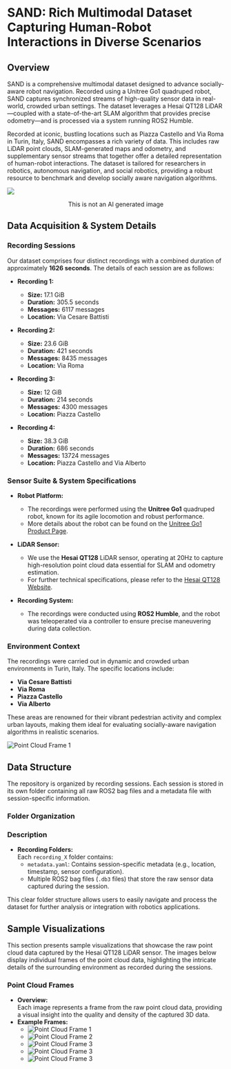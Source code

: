 # SAND: Rich Multimodal Dataset Capturing Human-Robot Interactions in Diverse Scenarios

## Overview

SAND is a comprehensive multimodal dataset designed to advance socially-aware robot navigation. Recorded using a Unitree Go1 quadruped robot, SAND captures synchronized streams of high-quality sensor data in real-world, crowded urban settings. The dataset leverages a Hesai QT128 LiDAR—coupled with a state-of-the-art SLAM algorithm that provides precise odometry—and is processed via a system running ROS2 Humble.

Recorded at iconic, bustling locations such as Piazza Castello and Via Roma in Turin, Italy, SAND encompasses a rich variety of data. This includes raw LiDAR point clouds, SLAM-generated maps and odometry, and supplementary sensor streams that together offer a detailed representation of human-robot interactions. The dataset is tailored for researchers in robotics, autonomous navigation, and social robotics, providing a robust resource to benchmark and develop socially aware navigation algorithms.

![](./images/7.jpeg)

<p align="center">
  This is not an AI generated image
</p>


## Data Acquisition & System Details 

### Recording Sessions
Our dataset comprises four distinct recordings with a combined duration of approximately **1626 seconds**. The details of each session are as follows:

- **Recording 1:**
  - **Size:** 17.1 GiB
  - **Duration:** 305.5 seconds
  - **Messages:** 6117 messages
  - **Location:** Via Cesare Battisti

- **Recording 2:**
  - **Size:** 23.6 GiB
  - **Duration:** 421 seconds
  - **Messages:** 8435 messages
  - **Location:** Via Roma

- **Recording 3:**
  - **Size:** 12 GiB
  - **Duration:** 214 seconds
  - **Messages:** 4300 messages
  - **Location:** Piazza Castello

- **Recording 4:**
  - **Size:** 38.3 GiB
  - **Duration:** 686 seconds
  - **Messages:** 13724 messages
  - **Location:** Piazza Castello and Via Alberto

### Sensor Suite & System Specifications

- **Robot Platform:**
  - The recordings were performed using the **Unitree Go1** quadruped robot, known for its agile locomotion and robust performance.
  - More details about the robot can be found on the [Unitree Go1 Product Page](https://shop.unitree.com/products/unitreeyushutechnologydog-artificial-intelligence-companion-bionic-companion-intelligent-robot-go1-quadruped-robot-dog?srsltid=AfmBOoolAkfvPyK6gfOl0G2-_ozL7nvVu82R6AjaPywBH2e7_77nCqFN).

- **LiDAR Sensor:**
  - We use the **Hesai QT128** LiDAR sensor, operating at 20Hz to capture high-resolution point cloud data essential for SLAM and odometry estimation.
  - For further technical specifications, please refer to the [Hesai QT128 Website](https://www.hesaitech.com/product/qt128/).

- **Recording System:**

  - The recordings were conducted using **ROS2 Humble**, and the robot was teleoperated via a controller to ensure precise maneuvering during data collection.

### Environment Context
The recordings were carried out in dynamic and crowded urban environments in Turin, Italy. The specific locations include:
- **Via Cesare Battisti**
- **Via Roma**
- **Piazza Castello**
- **Via Alberto**

These areas are renowned for their vibrant pedestrian activity and complex urban layouts, making them ideal for evaluating socially-aware navigation algorithms in realistic scenarios.

![Point Cloud Frame 1](./images/8.jpeg)



## Data Structure

The repository is organized by recording sessions. Each session is stored in its own folder containing all raw ROS2 bag files and a metadata file with session-specific information.

### Folder Organization


### Description

- **Recording Folders:**  
  Each `recording_X` folder contains:
  - `metadata.yaml`: Contains session-specific metadata (e.g., location, timestamp, sensor configuration).
  - Multiple ROS2 bag files (`.db3` files) that store the raw sensor data captured during the session.


This clear folder structure allows users to easily navigate and process the dataset for further analysis or integration with robotics applications.



## Sample Visualizations

This section presents sample visualizations that showcase the raw point cloud data captured by the Hesai QT128 LiDAR sensor. The images below display individual frames of the point cloud data, highlighting the intricate details of the surrounding environment as recorded during the sessions.

### Point Cloud Frames
- **Overview:**  
  Each image represents a frame from the raw point cloud data, providing a visual insight into the quality and density of the captured 3D data.
- **Example Frames:**
  - ![Point Cloud Frame 1](./images/1.png)
  - ![Point Cloud Frame 2](./images/2.png)
  - ![Point Cloud Frame 3](./images/3.png)
  - ![Point Cloud Frame 3](./images/4.png)
  - ![Point Cloud Frame 3](./images/5.png)


